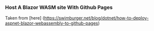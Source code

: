 ### Host A Blazor ﻿WASM site With Github Pages

Taken from [here] (https://swimburger.net/blog/dotnet/how-to-deploy-aspnet-blazor-webassembly-to-github-pages)

